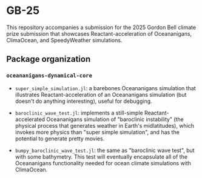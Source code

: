 # GB-25

This repository accompanies a submission for the 2025 Gordon Bell climate prize submission that showcases Reactant-acceleration of Oceananigans, ClimaOcean, and SpeedyWeather simulations.

## Package organization

### `oceananigans-dynamical-core`

* `super_simple_simulation.jl`: a barebones Oceananigans simulation that illustrates Reactant-acceleration of an Oceananigans simulation (but doesn't do anything interesting), useful for debugging.

* `baroclinic_wave_test.jl`: implements a still-simple Reactant-accelerated Oceananigans simulation of "baroclinic instability" (the physical process that generates weather in Earth's midlatitudes), which invokes more physics than "super simple simulation", and has the potential to generate pretty movies.

* `bumpy_baroclinic_wave_test.jl`: the same as "baroclinic wave test", but with some bathymetry. This test will eventually encapsulate all of the Oceananigans functionality needed for ocean climate simulations with ClimaOcean.

